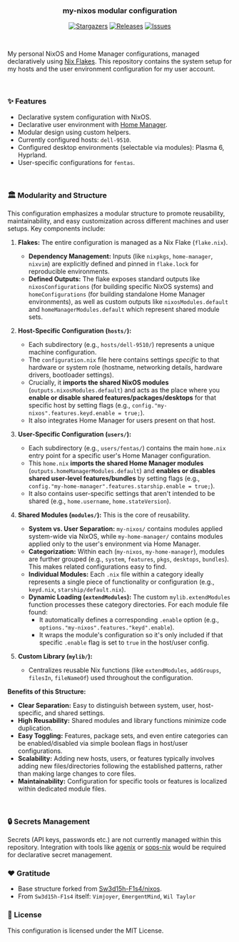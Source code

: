 <h3 align="center">
	my-nixos modular configuration
</h3>

<p align="center">
	<a href="https://github.com/fentas/nixos/stargazers">
		<img alt="Stargazers" src="https://img.shields.io/github/stars/fentas/nixos?style=for-the-badge&logo=starship&color=C9CBFF&logoColor=D9E0EE&labelColor=302D41"></a>
	<a href="https://github.com/fentas/nixos/releases/latest">
		<img alt="Releases" src="https://img.shields.io/github/release/fentas/nixos.svg?style=for-the-badge&logo=github&color=F2CDCD&logoColor=D9E0EE&labelColor=302D41"/></a>
	<a href="https://github.com/fentas/nixos/issues">
		<img alt="Issues" src="https://img.shields.io/github/issues/fentas/nixos?style=for-the-badge&logo=gitbook&color=B5E8E0&logoColor=D9E0EE&labelColor=302D41"></a>
</p>

&nbsp;

My personal NixOS and Home Manager configurations, managed declaratively using [Nix Flakes](https://nixos.wiki/wiki/Flakes). This repository contains the system setup for my hosts and the user environment configuration for my user account.

&nbsp;

### ✨ Features

* Declarative system configuration with NixOS.
* Declarative user environment with [Home Manager](https://github.com/nix-community/home-manager).
* Modular design using custom helpers.
* Currently configured hosts: `dell-9510`.
* Configured desktop environments (selectable via modules): Plasma 6, Hyprland.
* User-specific configurations for `fentas`.

&nbsp;

### 🏛️ Modularity and Structure

This configuration emphasizes a modular structure to promote reusability, maintainability, and easy customization across different machines and user setups. Key components include:

1.  **Flakes:** The entire configuration is managed as a Nix Flake (`flake.nix`).
    * **Dependency Management:** Inputs (like `nixpkgs`, `home-manager`, `nixvim`) are explicitly defined and pinned in `flake.lock` for reproducible environments.
    * **Defined Outputs:** The flake exposes standard outputs like `nixosConfigurations` (for building specific NixOS systems) and `homeConfigurations` (for building standalone Home Manager environments), as well as custom outputs like `nixosModules.default` and `homeManagerModules.default` which represent shared module sets.

2.  **Host-Specific Configuration (`hosts/`):**
    * Each subdirectory (e.g., `hosts/dell-9510/`) represents a unique machine configuration.
    * The `configuration.nix` file here contains settings *specific* to that hardware or system role (hostname, networking details, hardware drivers, bootloader settings).
    * Crucially, it **imports the shared NixOS modules** (`outputs.nixosModules.default`) and acts as the place where you **enable or disable shared features/packages/desktops** for that specific host by setting flags (e.g., `config."my-nixos".features.keyd.enable = true;`).
    * It also integrates Home Manager for users present on that host.

3.  **User-Specific Configuration (`users/`):**
    * Each subdirectory (e.g., `users/fentas/`) contains the main `home.nix` entry point for a specific user's Home Manager configuration.
    * This `home.nix` **imports the shared Home Manager modules** (`outputs.homeManagerModules.default`) and **enables or disables shared user-level features/bundles** by setting flags (e.g., `config."my-home-manager".features.starship.enable = true;`).
    * It also contains user-specific settings that aren't intended to be shared (e.g., `home.username`, `home.stateVersion`).

4.  **Shared Modules (`modules/`):** This is the core of reusability.
    * **System vs. User Separation:** `my-nixos/` contains modules applied system-wide via NixOS, while `my-home-manager/` contains modules applied only to the user's environment via Home Manager.
    * **Categorization:** Within each (`my-nixos`, `my-home-manager`), modules are further grouped (e.g., `system`, `features`, `pkgs`, `desktops`, `bundles`). This makes related configurations easy to find.
    * **Individual Modules:** Each `.nix` file within a category ideally represents a single piece of functionality or configuration (e.g., `keyd.nix`, `starship/default.nix`).
    * **Dynamic Loading (`extendModules`):** The custom `mylib.extendModules` function processes these category directories. For each module file found:
        * It automatically defines a corresponding `.enable` option (e.g., `options."my-nixos".features."keyd".enable`).
        * It wraps the module's configuration so it's only included if that specific `.enable` flag is set to `true` in the host/user config.

5.  **Custom Library (`mylib/`):**
    * Centralizes reusable Nix functions (like `extendModules`, `addGroups`, `filesIn`, `fileNameOf`) used throughout the configuration.

**Benefits of this Structure:**

* **Clear Separation:** Easy to distinguish between system, user, host-specific, and shared settings.
* **High Reusability:** Shared modules and library functions minimize code duplication.
* **Easy Toggling:** Features, package sets, and even entire categories can be enabled/disabled via simple boolean flags in host/user configurations.
* **Scalability:** Adding new hosts, users, or features typically involves adding new files/directories following the established patterns, rather than making large changes to core files.
* **Maintainability:** Configuration for specific tools or features is localized within dedicated module files.

&nbsp;

### 🔒 Secrets Management

Secrets (API keys, passwords etc.) are not currently managed within this repository. Integration with tools like [agenix](https://github.com/ryantm/agenix) or [sops-nix](https://github.com/Mic92/sops-nix) would be required for declarative secret management.

### ❤️ Gratitude

* Base structure forked from [Sw3d15h-F1s4/nixos](https://github.com/Sw3d15h-F1s4/nixos).
* From `Sw3d15h-F1s4` itself: `Vimjoyer`, `EmergentMind`, `Wil Taylor`

### 📄 License

This configuration is licensed under the MIT License.